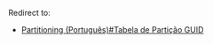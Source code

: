 Redirect to:

*   [Partitioning (Português)#Tabela de Partição GUID](/index.php/Partitioning_(Portugu%C3%AAs)#Tabela_de_Partição_GUID "Partitioning (Português)")